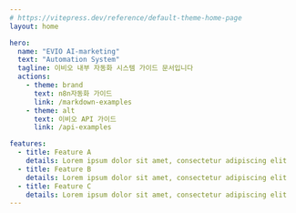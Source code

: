 ```yaml
---
# https://vitepress.dev/reference/default-theme-home-page
layout: home

hero:
  name: "EVIO AI-marketing"
  text: "Automation System"
  tagline: 이비오 내부 자동화 시스템 가이드 문서입니다
  actions:
    - theme: brand
      text: n8n자동화 가이드
      link: /markdown-examples
    - theme: alt
      text: 이비오 API 가이드
      link: /api-examples

features:
  - title: Feature A
    details: Lorem ipsum dolor sit amet, consectetur adipiscing elit
  - title: Feature B
    details: Lorem ipsum dolor sit amet, consectetur adipiscing elit
  - title: Feature C
    details: Lorem ipsum dolor sit amet, consectetur adipiscing elit
---
```


